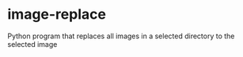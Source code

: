 # image-replace
Python program that replaces all images in a selected directory to the selected image
